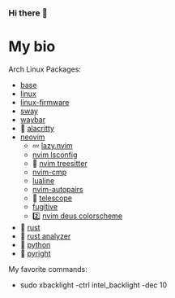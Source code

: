 ### Hi there 👋

# My bio 

Arch Linux Packages:

- [base](https://archlinux.org/packages/core/any/base/)
- [linux](https://archlinux.org/packages/core/x86_64/linux/)
- [linux-firmware](https://archlinux.org/packages/core/any/linux-firmware/)
- [sway](https://wiki.archlinux.org/title/sway)
- [waybar](https://archlinux.org/packages/community/x86_64/waybar/)
- :crab: [alacritty](https://wiki.archlinux.org/title/Alacritty) 
- [neovim]( https://wiki.archlinux.org/title/Neovim)
  - :zzz: [lazy.nvim](https://github.com/folke/lazy.nvim)
  - [nvim lsconfig](https://github.com/neovim/nvim-lspconfig)
  - :evergreen_tree: [nvim treesitter](https://github.com/nvim-treesitter/nvim-treesitter)
  - [nvim-cmp](https://github.com/hrsh7th/nvim-cmp)
  - [lualine](https://github.com/nvim-lualine/lualine.nvim)
  - [nvim-autopairs](https://github.com/windwp/nvim-autopairs)
  - :telescope: [telescope](https://github.com/nvim-telescope/telescope.nvim)
  - [fugitive](https://github.com/tpope/vim-fugitive)
  - :two: [nvim deus colorscheme](theniceboy/nvim-deus)
- :crab: [rust](https://wiki.archlinux.org/title/rust)
- :crab: [rust analyzer](https://archlinux.org/packages/community/x86_64/rust-analyzer/)
- :snake: [python](https://wiki.archlinux.org/title/python)
- :snake: [pyright](https://archlinux.org/packages/community/any/pyright/)


My favorite commands: 

- sudo xbacklight -ctrl intel_backlight -dec 10
